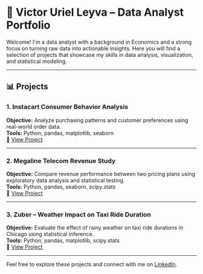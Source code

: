 # 💼 Victor Uriel Leyva – Data Analyst Portfolio 

Welcome! I'm a data analyst with a background in Economics and a strong focus on turning raw data into actionable insights. Here you will find a selection of projects that showcase my skills in data analysis, visualization, and statistical modeling.

---

## 📊 Projects 

### 1. Instacart Consumer Behavior Analysis
**Objective:** Analyze purchasing patterns and customer preferences using real-world order data.  
**Tools:** Python, pandas, matplotlib, seaborn  
📎 [View Project](./instacart-analysis.pdf)

---

### 2. Megaline Telecom Revenue Study
**Objective:** Compare revenue performance between two pricing plans using exploratory data analysis and statistical testing.  
**Tools:** Python, pandas, seaborn, scipy.stats  
📎 [View Project](./megaline-revenue-study.pdf)

---

### 3. Zuber – Weather Impact on Taxi Ride Duration
**Objective:** Evaluate the effect of rainy weather on taxi ride durations in Chicago using statistical inference.  
**Tools:** Python, pandas, matplotlib, scipy.stats  
📎 [View Project](./zuber-weather-impact.pdf)

---

Feel free to explore these projects and connect with me on [LinkedIn](https://www.linkedin.com/in/victorurielleyva).
